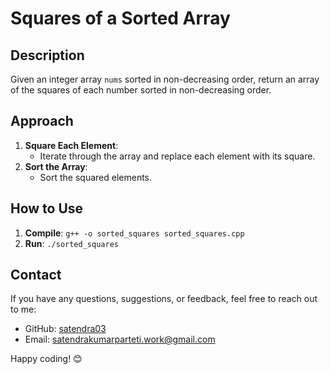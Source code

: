 # Squares of a Sorted Array

## Description

Given an integer array `nums` sorted in non-decreasing order, return an array of the squares of each number sorted in non-decreasing order.

## Approach

1. **Square Each Element**:
   - Iterate through the array and replace each element with its square.
2. **Sort the Array**:
   - Sort the squared elements.

## How to Use

1. **Compile**: `g++ -o sorted_squares sorted_squares.cpp`
2. **Run**: `./sorted_squares`

## Contact

If you have any questions, suggestions, or feedback, feel free to reach out to me:

- GitHub: [satendra03](https://github.com/satendra03)
- Email: [satendrakumarparteti.work@gmail.com](mailto:satendrakumarparteti.work@gmail.com)

Happy coding! 😊
